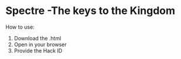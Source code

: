 # Spectre -The keys to the Kingdom
How to use:
1. Download the .html
2. Open in your browser
3. Provide the Hack ID
